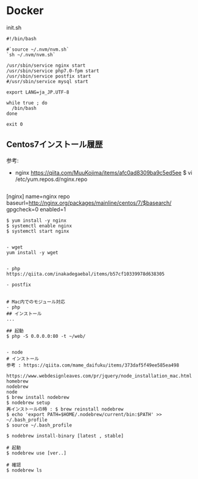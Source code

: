 

# Docker

init.sh
```
#!/bin/bash

#`source ~/.nvm/nvm.sh`
`sh ~/.nvm/nvm.sh`

/usr/sbin/service nginx start
/usr/sbin/service php7.0-fpm start
/usr/sbin/service postfix start
#/usr/sbin/service mysql start

export LANG=ja_JP.UTF-8

while true ; do
  /bin/bash
done

exit 0
```


## Centos7インストール履歴

参考:
- nginx
  https://qiita.com/MuuKojima/items/afc0ad8309ba9c5ed5ee
  $ vi /etc/yum.repos.d/nginx.repo
  ```
[nginx]
name=nginx repo
baseurl=http://nginx.org/packages/mainline/centos/7/$basearch/
gpgcheck=0
enabled=1
  ```
  $ yum install -y nginx
  $ systemctl enable nginx
  $ systemctl start nginx
  

- wget
  yum install -y wget


- php
  https://qiita.com/inakadegaebal/items/b57cf10339978d638305

- postfix


# Mac内でのモジュール対応
- php
## インストール
...

## 起動
$ php -S 0.0.0.0:80 -t ~/web/


- node
# インストール
参考 : https://qiita.com/mame_daifuku/items/373daf5f49ee585ea498
      https://www.webdesignleaves.com/pr/jquery/node_installation_mac.html
homebrew
nodebrew
node
$ brew install nodebrew
$ nodebrew setup
再インストールの時 : $ brew reinstall nodebrew
$ echo 'export PATH=$HOME/.nodebrew/current/bin:$PATH' >> ~/.bash_profile
$ source ~/.bash_profile

$ nodebrew install-binary [latest , stable]

# 起動
$ nodebrew use [ver..]

# 確認
$ nodebrew ls